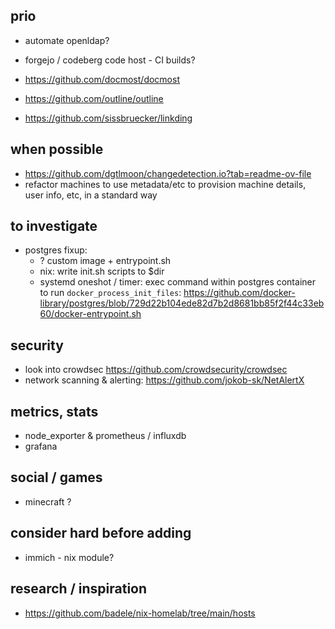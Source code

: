 ## prio

- automate openldap?
- forgejo / codeberg code host - CI builds?

- https://github.com/docmost/docmost
- https://github.com/outline/outline
- https://github.com/sissbruecker/linkding

## when possible

- https://github.com/dgtlmoon/changedetection.io?tab=readme-ov-file
- refactor machines to use metadata/etc to provision machine details, user info,
  etc, in a standard way

## to investigate

- postgres fixup:
  - ? custom image + entrypoint.sh
  - nix: write init.sh scripts to $dir
  - systemd oneshot / timer: exec command within postgres container to run
    `docker_process_init_files`:
    https://github.com/docker-library/postgres/blob/729d22b104ede82d7b2d8681bb85f2f44c33eb60/docker-entrypoint.sh

## security

- look into crowdsec https://github.com/crowdsecurity/crowdsec
- network scanning & alerting: https://github.com/jokob-sk/NetAlertX

## metrics, stats

- node_exporter & prometheus / influxdb
- grafana

## social / games

- minecraft ?

## consider hard before adding

- immich - nix module?

## research / inspiration

- https://github.com/badele/nix-homelab/tree/main/hosts
